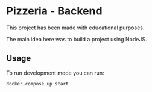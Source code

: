 # Pizzeria - Backend

This project has been made with educational purposes.

The main idea here was to build a project using NodeJS.

## Usage

To run development mode you can run:

```bash
docker-compose up start
```
